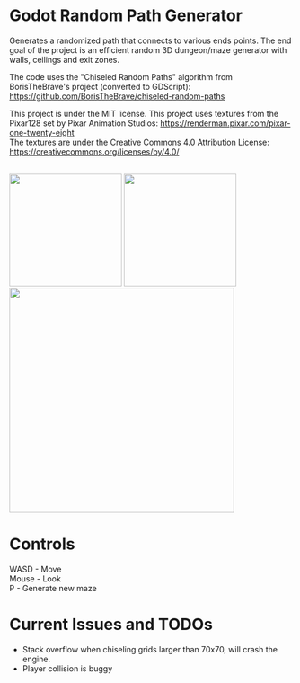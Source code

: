 # Godot Random Path Generator
Generates a randomized path that connects to various ends points. The end goal of the project is an efficient random 3D dungeon/maze generator with walls, ceilings and exit zones.

The code uses the "Chiseled Random Paths" algorithm from BorisTheBrave's project (converted to GDScript): https://github.com/BorisTheBrave/chiseled-random-paths

This project is under the MIT license.
This project uses textures from the Pixar128 set by Pixar Animation Studios: https://renderman.pixar.com/pixar-one-twenty-eight
<br>
The textures are under the Creative Commons 4.0 Attribution License: https://creativecommons.org/licenses/by/4.0/

<br>
<img src="https://imgur.com/EBIWFST.jpg" width="200px" height="auto">
<img src="https://imgur.com/MgUCGKP.jpg" width="200px" height="auto">
<img src="https://imgur.com/5XJuvQF.jpg" width="400px" height="auto">

# Controls
WASD - Move 
<br>
Mouse - Look
<br>
P - Generate new maze

# Current Issues and TODOs
  - Stack overflow when chiseling grids larger than 70x70, will crash the engine.
  - Player collision is buggy
